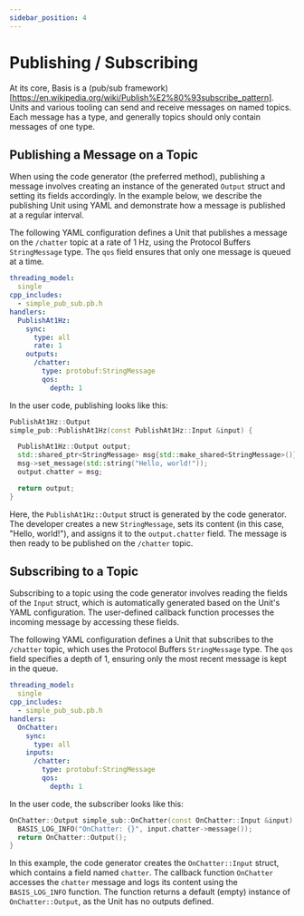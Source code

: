 ```yaml
---
sidebar_position: 4
---
```


# Publishing / Subscribing

At its core, Basis is a (pub/sub framework)[https://en.wikipedia.org/wiki/Publish%E2%80%93subscribe_pattern]. Units and various tooling can send and receive messages on named topics. Each message has a type, and generally topics should only contain messages of one type.

## Publishing a Message on a Topic

When using the code generator (the preferred method), publishing a message involves creating an instance of the generated `Output` struct and setting its fields accordingly. In the example below, we describe the publishing Unit using YAML and demonstrate how a message is published at a regular interval.

The following YAML configuration defines a Unit that publishes a message on the `/chatter` topic at a rate of 1 Hz, using the Protocol Buffers `StringMessage` type. The `qos` field ensures that only one message is queued at a time.

```yaml
threading_model:
  single
cpp_includes:
  - simple_pub_sub.pb.h
handlers:
  PublishAt1Hz:
    sync:
      type: all
      rate: 1
    outputs:
      /chatter:
        type: protobuf:StringMessage
        qos:
          depth: 1
```

In the user code, publishing looks like this:

```c++
PublishAt1Hz::Output
simple_pub::PublishAt1Hz(const PublishAt1Hz::Input &input) {

  PublishAt1Hz::Output output;
  std::shared_ptr<StringMessage> msg{std::make_shared<StringMessage>()};
  msg->set_message(std::string("Hello, world!"));
  output.chatter = msg;

  return output;
}
```

Here, the `PublishAt1Hz::Output` struct is generated by the code generator. The developer creates a new `StringMessage`, sets its content (in this case, "Hello, world!"), and assigns it to the `output.chatter` field. The message is then ready to be published on the `/chatter` topic.


## Subscribing to a Topic

Subscribing to a topic using the code generator involves reading the fields of the `Input` struct, which is automatically generated based on the Unit's YAML configuration. The user-defined callback function processes the incoming message by accessing these fields.

The following YAML configuration defines a Unit that subscribes to the `/chatter` topic, which uses the Protocol Buffers `StringMessage` type. The `qos` field specifies a depth of 1, ensuring only the most recent message is kept in the queue.

```yaml
threading_model:
  single
cpp_includes:
  - simple_pub_sub.pb.h
handlers:
  OnChatter:
    sync:
      type: all
    inputs:
      /chatter:
        type: protobuf:StringMessage
        qos:
          depth: 1
```

In the user code, the subscriber looks like this:

```c++
OnChatter::Output simple_sub::OnChatter(const OnChatter::Input &input) {
  BASIS_LOG_INFO("OnChatter: {}", input.chatter->message());
  return OnChatter::Output();
}
```

In this example, the code generator creates the `OnChatter::Input` struct, which contains a field named `chatter`. The callback function `OnChatter` accesses the `chatter` message and logs its content using the `BASIS_LOG_INFO` function. The function returns a default (empty) instance of `OnChatter::Output`, as the Unit has no outputs defined.
